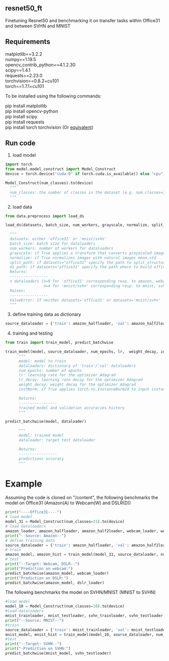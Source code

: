 ## resnet50_ft ##
Finetuning Resnet50 and benchmarking it on transfer tasks within Office31 and between SVHN and MNIST

## Requirements ##

matplotlib==3.2.2  
numpy==1.19.5  
opencv_contrib_python==4.1.2.30  
scipy==1.4.1  
requests==2.23.0  
torchvision==0.8.2+cu101  
torch==1.7.1+cu101

To be installed using the following commands:

pip install matplotlib  
pip install opencv-python  
pip install scipy  
pip install requests  
pip install torch torchvision (Or [equivalent](https://pytorch.org/get-started/locally/))

## Run code ##


1. load model

```python
import torch
from model.model_construct import Model_Construct
device = torch.device("cuda:0" if torch.cuda.is_available() else "cpu")

Model_Construct(num_classes).to(device)
  """
  num_classes: the number of classes in the dataset (e.g. num_classes=31 for "Office31" and num_classes=10 for "MNIST/SVHN")
  """
```

2. load data

```python
from data.preprocess import load_ds

load_ds(datasets, batch_size, num_workers, grayscale, normalize, split_path, ds_path)

  """
  datasets: either 'office31' or 'mnist/svhn'
  batch_size: batch size for dataloaders
  num_workers: number of workers for dataloaders
  grayscale: if True applies a transform that converts grayscaled images (1-channel) to RGB images (3-channels) (recommended for 'mnist/svhn')
  normalize: if True normalizes images with natural images mean,std
  split_path: if datasets="office31" specify the path to split_structure folder
  ds_path: if datasets="office31" specify the path where to build office31 splits
  Returns:
  -----------------
  n dataloaders (n=9 for 'office31' corresponding resp. to amazon, webcam, dslr * full(target test), half_1(source train), half_2(source validation)
                 n=4 for 'mnist/svhn' corresponding resp. to mnist, svhn * train,val/test)
  Raises:
  -----------------
  ValueError: If neither datasets='office31' or datasets='mnist/svhn'
  """
  ```

3. define training data as dictionary

```python
source_dataloader = {'train': amazon_halfloader, 'val': amazon_half2loader}
```

4. training and testing

```python
from train import train_model, predict_batchwise

train_model(model, source_dataloader, num_epochs, lr,  weight_decay, instNorm)
      """
      model: model to train
      dataloaders: dictionary of 'train'/'val' dataloaders
      num_epochs: number of epochs
      lr: learning rate for the optimizer Adagrad
      lr_decay: learning rate decay for the optimizer Adagrad
      weight_decay: weight decay for the optimizer Adagrad
      instNorm: if True applies torch.nn.InstanceNorm2d to input instances (recommended for 'mnist/svhn')

      Returns:
      -----------------
      trained model and validation accuracies history
      """

predict_batchwise(model, dataloader)

      """
      model: trained model
      dataloader: target test dataloader

      Returns:
      -----------------
      predictions accuracy
      """
   ```
    
# Example # 

Assuming the code is cloned on "/content", the following benchmarks the model on Office31 (Amazon(A) to Webcam(W) and DSLR(D))

```python
print("----Office31----")
# load model
model_31 = Model_Construct(num_classes=31).to(device)
# load dataloaders
amazon_loader, amazon_halfloader, amazon_half2loader, webcam_loader, webcam_halfloader, webcam_half2loader, dslr_loader, dslr_halfloader, dslr_half2loader = load_ds(datasets="office31", batch_size=64, num_workers=4, grayscale=False, normalize=False, split_path=os.path.join("/content", "data/splits_structure"), ds_path=os.path.join("/content", "data/Office31"))
print("--Source: Amazon--")
# define training data
source_dataloader = {'train': amazon_halfloader, 'val': amazon_half2loader}
# train
amazon_model, amazon_hist = train_model(model_31, source_dataloader, num_epochs=200, lr=0.001,  weight_decay=0.0001, instNorm=False)
# test
print("--Target: Webcam, DSLR--")
print("Prediction on webcam:")
predict_batchwise(amazon_model, webcam_loader)
print("Prediction on DSLR:")
predict_batchwise(amazon_model, dslr_loader)
```
The following benchmarks the model on SVHN/MNIST (MNIST to SVHN)

```python
#load model
model_10 = Model_Construct(num_classes=10).to(device)
#load dataloaders
mnist_trainloader, mnist_testloader, svhn_trainloader, svhn_testloader = load_ds(datasets="mnist/svhn", batch_size=64, num_workers=4, grayscale = True, normalize = False)
print("--Source: MNIST--")
#train
source_dataloader = {'train': mnist_trainloader, 'val': mnist_testloader}
mnist_model, mnist_hist = train_model(model_10, source_dataloader, num_epochs=40, lr=0.00025, weight_decay=0, instNorm=True)
#test
print("--Target: SVHN--")
print("-Prediction on SVHN:")
predict_batchwise(mnist_model, svhn_testloader)
```  
